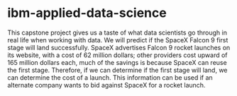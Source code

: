 # ibm-applied-data-science
This capstone project gives us a taste of what data scientists go through in real life when working with data.
We will predict if the SpaceX Falcon 9 first stage will land successfully. 
SpaceX advertises Falcon 9 rocket launches on its website, with a cost of 62 million dollars; other providers cost upward of 165 million dollars each, much of the savings is because SpaceX can reuse the first stage.
Therefore, if we can determine if the first stage will land, we can determine the cost of a launch.
This information can be used if an alternate company wants to bid against SpaceX for a rocket launch.
